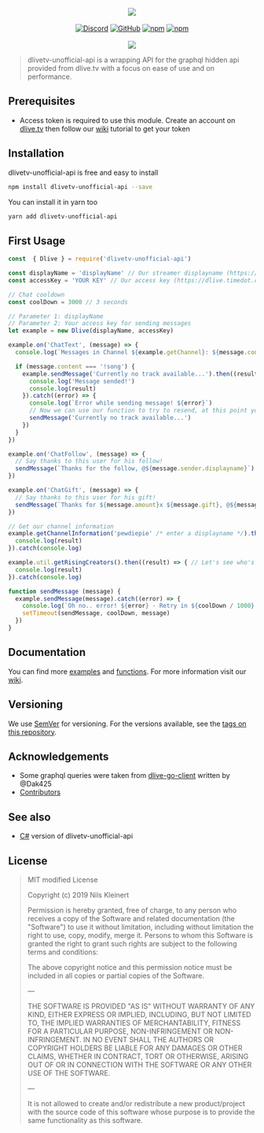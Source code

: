 
<p align="center">
    <a href="#"><img src="https://i.imgur.com/HZ0PD0v.jpg" /></a>
    <br />
    <br />
    <a href="https://discord.gg/xMnkxFZ"><img alt="Discord" src="https://img.shields.io/discord/581547415316987935.svg?label=Discord&logo=Discord&style=for-the-badge"></a>
    <a href="https://github.com/timedotcc/dlivetv-unofficial-api/blob/master/LICENSE"><img alt="GitHub" src="https://img.shields.io/badge/License-Modified%20MIT-green.svg?style=for-the-badge"></a>
    <a href="https://nodei.co/npm/dlivetv-unofficial-api/"><img alt="npm" src="https://img.shields.io/npm/v/dlivetv-unofficial-api.svg?style=for-the-badge"></a>
    <a href="https://www.npmjs.com/package/dlivetv-unofficial-api"><img alt="npm" src="https://img.shields.io/npm/dm/dlivetv-unofficial-api.svg?style=for-the-badge"></a>
	  <br />
    <br />
    <a href="https://nodei.co/npm/dlivetv-unofficial-api/"><img src="https://nodei.co/npm/dlivetv-unofficial-api.png?mini=true"></a>
</p>


> dlivetv-unofficial-api is a wrapping API for the graphql hidden api provided from dlive.tv with a focus on ease of use and on performance. 

## Prerequisites
- Access token is required to use this module. Create an account on [dlive.tv](https://dlive.tv/) then follow our [wiki](https://dlive.timedot.cc/tutorials#get-my-access-token) tutorial to get your token

## Installation
dlivetv-unofficial-api is free and easy to install
```bash
npm install dlivetv-unofficial-api --save
```
You can install it in yarn too
```bash
yarn add dlivetv-unofficial-api
```

## First Usage
```js
const  { Dlive } = require('dlivetv-unofficial-api')

const displayName = 'displayName' // Our streamer displayname (https://dlive.tv/displayName)
const accessKey = 'YOUR KEY' // Our access key (https://dlive.timedot.cc/tutorials#get-my-access-token)

// Chat cooldown
const coolDown = 3000 // 3 seconds

// Parameter 1: displayName
// Parameter 2: Your access key for sending messages
let example = new Dlive(displayName, accessKey)

example.on('ChatText', (message) => {
  console.log(`Messages in Channel ${example.getChannel}: ${message.content}`)

  if (message.content === '!song') {
    example.sendMessage('Currently no track available...').then((result) => {
      console.log('Message sended!')
      console.log(result)
    }).catch((error) => {
      console.log(`Error while sending message! ${error}`)
      // Now we can use our function to try to resend, at this point you would directly use our own function. Please do not use this example in productive use, because it is ...
      sendMessage('Currently no track available...')
    })
  }
})

example.on('ChatFollow', (message) => {
  // Say thanks to this user for his follow!
  sendMessage(`Thanks for the follow, @${message.sender.displayname}`)
})

example.on('ChatGift', (message) => {
  // Say thanks to this user for his gift!
  sendMessage(`Thanks for ${message.amount}x ${message.gift}, @${message.sender.displayname}`)
})

// Get our channel information
example.getChannelInformation('pewdiepie' /* enter a displayname */).then((result) => {
  console.log(result)
}).catch(console.log)

example.util.getRisingCreators().then((result) => { // Let's see who's on the top of the ladder
  console.log(result)
}).catch(console.log)

function sendMessage (message) {
  example.sendMessage(message).catch((error) => {
    console.log(`Oh no.. error! ${error} - Retry in ${coolDown / 1000} seconds!`)
    setTimeout(sendMessage, coolDown, message)
  })
}
```
## Documentation
You can find more [examples](https://dlive.timedot.cc/node-js#examples) and [functions](https://dlive.timedot.cc/node-js/all-functions). For more information visit our [wiki](https://dlive.timedot.cc/).

## Versioning

We use [SemVer](http://semver.org/) for versioning. For the versions available, see the [tags on this repository](https://github.com/dlive-apis/dlivetv-api-js/tags). 

## Acknowledgements

- Some graphql queries were taken from [dlive-go-client](https://github.com/Dak425/dlive) written by @Dak425
- [Contributors](https://github.com/dlive-apis/dlivetv-api-js/graphs/contributors)

## See also

- [C#](https://github.com/dlive-apis/dlivetv-api-net) version of dlivetv-unofficial-api

## License
> MIT modified License
> 
> Copyright (c) 2019 Nils Kleinert
> 
> Permission is hereby granted, free of charge, to any person who receives a copy of
> the Software and related documentation (the "Software") to use it without limitation,
> including without limitation the right to use, copy, modify, merge it.
> Persons to whom this Software is granted the right to grant such rights are subject to
> the following terms and conditions:
> 
> The above copyright notice and this permission notice must be included in all copies or
> partial copies of the Software.
> 
> —
> 
> THE SOFTWARE IS PROVIDED "AS IS" WITHOUT WARRANTY OF ANY KIND, EITHER EXPRESS OR IMPLIED,
> INCLUDING, BUT NOT LIMITED TO, THE IMPLIED WARRANTIES OF MERCHANTABILITY,
> FITNESS FOR A PARTICULAR PURPOSE, NON-INFRINGEMENT OR NON-INFRINGEMENT.
> IN NO EVENT SHALL THE AUTHORS OR COPYRIGHT HOLDERS BE LIABLE FOR ANY DAMAGES OR OTHER CLAIMS,
> WHETHER IN CONTRACT, TORT OR OTHERWISE, ARISING OUT OF OR IN CONNECTION WITH THE SOFTWARE OR
> ANY OTHER USE OF THE SOFTWARE.
> 
> 
> —
> 
> It is not allowed to create and/or redistribute a new product/project with the source code of
> this software whose purpose is to provide the same functionality as this software.
